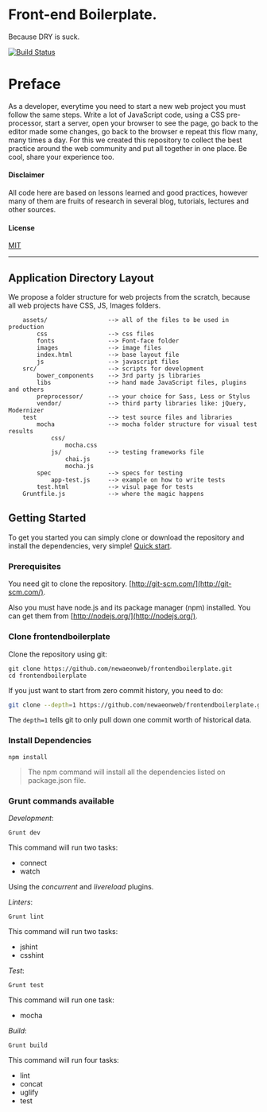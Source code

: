 Front-end Boilerplate. 
=====================
Because DRY is suck.

[![Build Status](https://travis-ci.org/newaeonweb/frontendboilerplate.svg?branch=master)](https://travis-ci.org/newaeonweb/frontendboilerplate) 
# Preface

As a developer, everytime you need to start a new web project you must follow the same steps.
Write a lot of JavaScript code, using a CSS pre-processor, start a server, open your browser to see the page, go
back to the editor made some changes, go back to the browser e repeat this flow many, many times a day. 
For this we created this repository to collect the best practice around the web community and put all together
in one place. Be cool, share your experience too.

####  Disclaimer
All code here are based on lessons learned and good practices, however many of them are fruits of research in several blog, tutorials, lectures and other sources.

#### License
[MIT]()

---

## Application Directory Layout
We propose a folder structure for web projects from the scratch, because all web projects have CSS, JS, Images folders.

```
	assets/					--> all of the files to be used in production
		css					--> css files
		fonts				--> Font-face folder
		images				--> image files
		index.html			--> base layout file
		js					--> javascript files
	src/					--> scripts for development
		bower_components	--> 3rd party js libraries
		libs				--> hand made JavaScript files, plugins and others
		preprocessor/		--> your choice for Sass, Less or Stylus
		vendor/				--> third party libraries like: jQuery, Modernizer
	test					--> test source files and libraries
		mocha				--> mocha folder structure for visual test results
			css/			
				mocha.css
			js/				--> testing frameworks file
				chai.js
				mocha.js
		spec				--> specs for testing
			app-test.js		--> example on how to write tests
		test.html			--> visul page for tests
	Gruntfile.js			--> where the magic happens
```
## Getting Started

To get you started you can simply clone or download the repository and install the dependencies, very simple!
[Quick start](https://github.com/newaeonweb/frontendboilerplate#grunt-commands-available).

### Prerequisites

You need git to clone the repository.
[http://git-scm.com/](http://git-scm.com/).

Also you must have node.js and its package manager (npm) installed. 
You can get them from [http://nodejs.org/](http://nodejs.org/).

### Clone frontendboilerplate

Clone the repository using git:

```
git clone https://github.com/newaeonweb/frontendboilerplate.git
cd frontendboilerplate
```

If you just want to start from zero commit history, you need to do:

```bash
git clone --depth=1 https://github.com/newaeonweb/frontendboilerplate.git <your-project-name>
```

The `depth=1` tells git to only pull down one commit worth of historical data.

### Install Dependencies


```
npm install

```

> The npm command will install all the dependencies listed on package.json file.


### Grunt commands available

_Development_:

```
Grunt dev

```

This command will run two tasks:

- connect
- watch

Using the *concurrent* and *livereload* plugins.

_Linters_:

```
Grunt lint

```

This command will run two tasks:

- jshint
- csshint


_Test_:

```
Grunt test

```

This command will run one task:

- mocha

_Build_:

```
Grunt build

```

This command will run four tasks:

- lint
- concat
- uglify
- test
	



